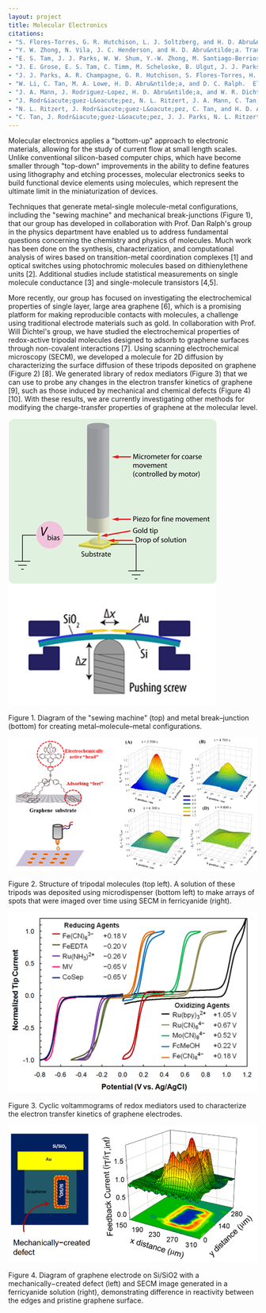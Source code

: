 ```yaml
---
layout: project
title: Molecular Electronics
citations:
- "S. Flores-Torres, G. R. Hutchison, L. J. Soltzberg, and H. D. Abru&ntilde;a, J. Am. Chem. Soc. 2006, 128, 1513-1522."
- "Y. W. Zhong, N. Vila, J. C. Henderson, and H. D. Abru&ntilde;a. Transition-Metal Tris-Bipyridines Containing Three Dithienylcyclopentenes: Synthesis, Photochromic, and Electrochromic Properties.  Inorg. Chem, 2009, 48, 7080-7085."
- "E. S. Tam, J. J. Parks, W. W. Shum, Y.-W. Zhong, M. Santiago-Berrios, X. Zheng, W. Yang, G. K.-L. Chan, H. D Abru&ntilde;a, and D. C. Ralph.  Single-Molecule Conductance of Pyridine-Terminated Dithienylethene Switch Molecules.  ACS Nano 2011, 5, 5115-5123"
- "J. E. Grose, E. S. Tam, C. Timm, M. Scheloske, B. Ulgut, J. J. Parks, H. D. Abru&ntilde;a, W. Harneit, and D. C. Ralph. Tunneling spectra of individual magnetic endofullerene molecules.  Nat. Mater. 2008,7, 884-889."
- "J. J. Parks, A. R. Champagne, G. R. Hutchison, S. Flores-Torres, H. D. Abru&ntilde;a, and D. C. Ralph.  Transport through metallic nanogaps in an in-plane three-terminal geometry. Phys. Rev. Lett. 2007, 99, 026601."
- "W. Li, C. Tan, M. A. Lowe, H. D. Abru&ntilde;a, and D. C. Ralph.  Electrochemistry of Individual Monolayer Graphene Sheets.  ACS Nano  2011, 5, 2264-2270."
- "J. A. Mann, J. Rodriguez-Lopez, H. D. Abru&ntilde;a, and W. R. Dichtel.  Multivalent Binding Motifs for the Noncovalent Functionalization of Graphene.  2011, 133, 17614-17617."
- "J. Rodr&iacute;guez-L&oacute;pez, N. L. Ritzert, J. A. Mann, C. Tan, W. R. Dichtel, and H. D. Abru&ntilde;a.  Quantification of the Surface Diffusion of Tripodal Binding Motifs on Graphene using Scanning Electrochemical Microscopy.  J. Am. Chem. Soc. 2012, 134, 6224-6236."
- "N. L. Ritzert, J. Rodr&iacute;guez-L&oacute;pez, C. Tan, and H. D. Abru&ntilde;a.  Kinetics of Interfacial Electron Transfer at Single Layer Graphene Electrodes in Aqueous and Non-Aqueous Solutions.  Langmuir 2013, 29, 1683-1694."
- "C. Tan, J. Rodr&iacute;guez-L&oacute;pez, J. J. Parks, N. L. Ritzert, D. C. Ralph, and H. D. Abru&ntilde;a.  Reactivity of Monolayer Chemical Vapor Deposited Graphene Imperfections Studied using Scanning Electrochemical Microscopy.  ACS Nano 2012, 6, 3070-3079."
---
```

Molecular electronics applies a "bottom-up" approach to electronic materials, allowing for the study of current flow at small length scales.  Unlike conventional silicon-based computer chips, which have become smaller through "top-down" improvements in the ability to define features using lithography and etching processes, molecular electronics seeks to build functional device elements using molecules, which represent the ultimate limit in the miniaturization of devices.  

Techniques that generate metal-single molecule-metal configurations, including the "sewing machine" and mechanical break-junctions (Figure 1), that our group has developed in collaboration with Prof. Dan Ralph's group in the physics department have enabled us to address fundamental questions concerning the chemistry and physics of molecules.  Much work has been done on the synthesis, characterization, and computational analysis of wires based on transition-metal coordination complexes \[1\] and optical switches using photochromic molecules based on dithienylethene units \[2\].  Additional studies include statistical measurements on single molecule conductance \[3\] and single-molecule transistors \[4,5\].  
  
More recently, our group has focused on investigating the electrochemical properties of single layer, large area graphene \[6\], which is a promising platform for making reproducible contacts with molecules, a challenge using traditional electrode materials such as gold.  In collaboration with Prof. Will Dichtel's group, we have studied the electrochemical properties of redox-active tripodal molecules designed to adsorb to graphene surfaces through non-covalent interactions \[7\].  Using scanning electrochemical microscopy (SECM), we developed a molecule for 2D diffusion by characterizing the surface diffusion of these tripods deposited on graphene (Figure 2) \[8\].  We generated library of redox mediators (Figure 3) that we can use to probe any changes in the electron transfer kinetics of graphene \[9\], such as those induced by mechanical and chemical defects (Figure 4) \[10\].  With these results, we are currently investigating other methods for modifying the charge-transfer properties of graphene at the molecular level.


![Figure 1](/images/projects/molecular_electronics/figure_1.png)

<p class="caption">
Figure 1.  Diagram of the "sewing machine" (top) and metal break–junction (bottom) for creating metal–molecule–metal configurations. 
</p>

![Figure 2](/images/projects/molecular_electronics/figure_2.png)

<p class="caption">
Figure 2.  Structure of tripodal molecules (top left).  A solution of these tripods was deposited using microdispenser (bottom left) to make arrays of spots that were imaged over time using SECM in ferricyanide (right).
</p>

![Figure 3](/images/projects/molecular_electronics/figure_3.png)

<p class="caption">
Figure 3.  Cyclic voltammograms of redox mediators used to characterize the electron transfer kinetics of graphene electrodes.
</p>

![Figure 4](/images/projects/molecular_electronics/figure_4.png)

<p class="caption">
Figure 4.  Diagram of graphene electrode on Si/SiO2 with a mechanically−created defect (left) and SECM image generated in a ferricyanide solution (right), demonstrating difference in reactivity between the edges and pristine graphene surface.  
</p>
